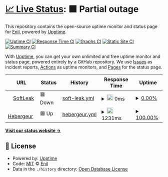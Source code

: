 # [📈 Live Status](https://status.softleak.xyz): <!--live status--> **🟧 Partial outage**

This repository contains the open-source uptime monitor and status page for [Enil](https://status.softleak.xyz), powered by [Upptime](https://github.com/upptime/upptime).

[![Uptime CI](https://github.com/Enil/upptime/workflows/Uptime%20CI/badge.svg)](https://github.com/Enil/upptime/actions?query=workflow%3A%22Uptime+CI%22)
[![Response Time CI](https://github.com/Enil/upptime/workflows/Response%20Time%20CI/badge.svg)](https://github.com/Enil/upptime/actions?query=workflow%3A%22Response+Time+CI%22)
[![Graphs CI](https://github.com/Enil/upptime/workflows/Graphs%20CI/badge.svg)](https://github.com/Enil/upptime/actions?query=workflow%3A%22Graphs+CI%22)
[![Static Site CI](https://github.com/Enil/upptime/workflows/Static%20Site%20CI/badge.svg)](https://github.com/Enil/upptime/actions?query=workflow%3A%22Static+Site+CI%22)
[![Summary CI](https://github.com/Enil/upptime/workflows/Summary%20CI/badge.svg)](https://github.com/Enil/upptime/actions?query=workflow%3A%22Summary+CI%22)

With [Upptime](https://upptime.js.org), you can get your own unlimited and free uptime monitor and status page, powered entirely by a GitHub repository. We use [Issues](https://github.com/Enil/upptime/issues) as incident reports, [Actions](https://github.com/Enil/upptime/actions) as uptime monitors, and [Pages](https://status.softleak.xyz) for the status page.

<!--start: status pages-->
<!-- This summary is generated by Upptime (https://github.com/upptime/upptime) -->
<!-- Do not edit this manually, your changes will be overwritten -->
<!-- prettier-ignore -->
| URL | Status | History | Response Time | Uptime |
| --- | ------ | ------- | ------------- | ------ |
| <img alt="" src="https://favicons.githubusercontent.com/www.softleak.xyz" height="13"> [SoftLeak](https://www.softleak.xyz) | 🟥 Down | [soft-leak.yml](https://github.com/Logipek/upptime/commits/HEAD/history/soft-leak.yml) | <details><summary><img alt="Response time graph" src="./graphs/soft-leak/response-time-week.png" height="20"> 0ms</summary><br><a href="https://status.softleak.xyz/history/soft-leak"><img alt="Response time 337" src="https://img.shields.io/endpoint?url=https%3A%2F%2Fraw.githubusercontent.com%2FLogipek%2Fupptime%2FHEAD%2Fapi%2Fsoft-leak%2Fresponse-time.json"></a><br><a href="https://status.softleak.xyz/history/soft-leak"><img alt="24-hour response time 0" src="https://img.shields.io/endpoint?url=https%3A%2F%2Fraw.githubusercontent.com%2FLogipek%2Fupptime%2FHEAD%2Fapi%2Fsoft-leak%2Fresponse-time-day.json"></a><br><a href="https://status.softleak.xyz/history/soft-leak"><img alt="7-day response time 0" src="https://img.shields.io/endpoint?url=https%3A%2F%2Fraw.githubusercontent.com%2FLogipek%2Fupptime%2FHEAD%2Fapi%2Fsoft-leak%2Fresponse-time-week.json"></a><br><a href="https://status.softleak.xyz/history/soft-leak"><img alt="30-day response time 0" src="https://img.shields.io/endpoint?url=https%3A%2F%2Fraw.githubusercontent.com%2FLogipek%2Fupptime%2FHEAD%2Fapi%2Fsoft-leak%2Fresponse-time-month.json"></a><br><a href="https://status.softleak.xyz/history/soft-leak"><img alt="1-year response time 337" src="https://img.shields.io/endpoint?url=https%3A%2F%2Fraw.githubusercontent.com%2FLogipek%2Fupptime%2FHEAD%2Fapi%2Fsoft-leak%2Fresponse-time-year.json"></a></details> | <details><summary><a href="https://status.softleak.xyz/history/soft-leak">0.00%</a></summary><a href="https://status.softleak.xyz/history/soft-leak"><img alt="All-time uptime 0.09%" src="https://img.shields.io/endpoint?url=https%3A%2F%2Fraw.githubusercontent.com%2FLogipek%2Fupptime%2FHEAD%2Fapi%2Fsoft-leak%2Fuptime.json"></a><br><a href="https://status.softleak.xyz/history/soft-leak"><img alt="24-hour uptime 0.00%" src="https://img.shields.io/endpoint?url=https%3A%2F%2Fraw.githubusercontent.com%2FLogipek%2Fupptime%2FHEAD%2Fapi%2Fsoft-leak%2Fuptime-day.json"></a><br><a href="https://status.softleak.xyz/history/soft-leak"><img alt="7-day uptime 0.00%" src="https://img.shields.io/endpoint?url=https%3A%2F%2Fraw.githubusercontent.com%2FLogipek%2Fupptime%2FHEAD%2Fapi%2Fsoft-leak%2Fuptime-week.json"></a><br><a href="https://status.softleak.xyz/history/soft-leak"><img alt="30-day uptime 0.00%" src="https://img.shields.io/endpoint?url=https%3A%2F%2Fraw.githubusercontent.com%2FLogipek%2Fupptime%2FHEAD%2Fapi%2Fsoft-leak%2Fuptime-month.json"></a><br><a href="https://status.softleak.xyz/history/soft-leak"><img alt="1-year uptime 0.09%" src="https://img.shields.io/endpoint?url=https%3A%2F%2Fraw.githubusercontent.com%2FLogipek%2Fupptime%2FHEAD%2Fapi%2Fsoft-leak%2Fuptime-year.json"></a></details>
| <img alt="" src="https://favicons.githubusercontent.com/www.ouiheberg.com" height="13"> [Hebergeur](https://www.ouiheberg.com/) | 🟩 Up | [hebergeur.yml](https://github.com/Logipek/upptime/commits/HEAD/history/hebergeur.yml) | <details><summary><img alt="Response time graph" src="./graphs/hebergeur/response-time-week.png" height="20"> 1231ms</summary><br><a href="https://status.softleak.xyz/history/hebergeur"><img alt="Response time 1847" src="https://img.shields.io/endpoint?url=https%3A%2F%2Fraw.githubusercontent.com%2FLogipek%2Fupptime%2FHEAD%2Fapi%2Fhebergeur%2Fresponse-time.json"></a><br><a href="https://status.softleak.xyz/history/hebergeur"><img alt="24-hour response time 1030" src="https://img.shields.io/endpoint?url=https%3A%2F%2Fraw.githubusercontent.com%2FLogipek%2Fupptime%2FHEAD%2Fapi%2Fhebergeur%2Fresponse-time-day.json"></a><br><a href="https://status.softleak.xyz/history/hebergeur"><img alt="7-day response time 1231" src="https://img.shields.io/endpoint?url=https%3A%2F%2Fraw.githubusercontent.com%2FLogipek%2Fupptime%2FHEAD%2Fapi%2Fhebergeur%2Fresponse-time-week.json"></a><br><a href="https://status.softleak.xyz/history/hebergeur"><img alt="30-day response time 1896" src="https://img.shields.io/endpoint?url=https%3A%2F%2Fraw.githubusercontent.com%2FLogipek%2Fupptime%2FHEAD%2Fapi%2Fhebergeur%2Fresponse-time-month.json"></a><br><a href="https://status.softleak.xyz/history/hebergeur"><img alt="1-year response time 1847" src="https://img.shields.io/endpoint?url=https%3A%2F%2Fraw.githubusercontent.com%2FLogipek%2Fupptime%2FHEAD%2Fapi%2Fhebergeur%2Fresponse-time-year.json"></a></details> | <details><summary><a href="https://status.softleak.xyz/history/hebergeur">100.00%</a></summary><a href="https://status.softleak.xyz/history/hebergeur"><img alt="All-time uptime 92.83%" src="https://img.shields.io/endpoint?url=https%3A%2F%2Fraw.githubusercontent.com%2FLogipek%2Fupptime%2FHEAD%2Fapi%2Fhebergeur%2Fuptime.json"></a><br><a href="https://status.softleak.xyz/history/hebergeur"><img alt="24-hour uptime 100.00%" src="https://img.shields.io/endpoint?url=https%3A%2F%2Fraw.githubusercontent.com%2FLogipek%2Fupptime%2FHEAD%2Fapi%2Fhebergeur%2Fuptime-day.json"></a><br><a href="https://status.softleak.xyz/history/hebergeur"><img alt="7-day uptime 100.00%" src="https://img.shields.io/endpoint?url=https%3A%2F%2Fraw.githubusercontent.com%2FLogipek%2Fupptime%2FHEAD%2Fapi%2Fhebergeur%2Fuptime-week.json"></a><br><a href="https://status.softleak.xyz/history/hebergeur"><img alt="30-day uptime 99.45%" src="https://img.shields.io/endpoint?url=https%3A%2F%2Fraw.githubusercontent.com%2FLogipek%2Fupptime%2FHEAD%2Fapi%2Fhebergeur%2Fuptime-month.json"></a><br><a href="https://status.softleak.xyz/history/hebergeur"><img alt="1-year uptime 92.83%" src="https://img.shields.io/endpoint?url=https%3A%2F%2Fraw.githubusercontent.com%2FLogipek%2Fupptime%2FHEAD%2Fapi%2Fhebergeur%2Fuptime-year.json"></a></details>

<!--end: status pages-->

[**Visit our status website →**](https://status.softleak.xyz)

## 📄 License

- Powered by: [Upptime](https://github.com/upptime/upptime)
- Code: [MIT](./LICENSE) © [Enil](https://status.softleak.xyz)
- Data in the `./history` directory: [Open Database License](https://opendatacommons.org/licenses/odbl/1-0/)
